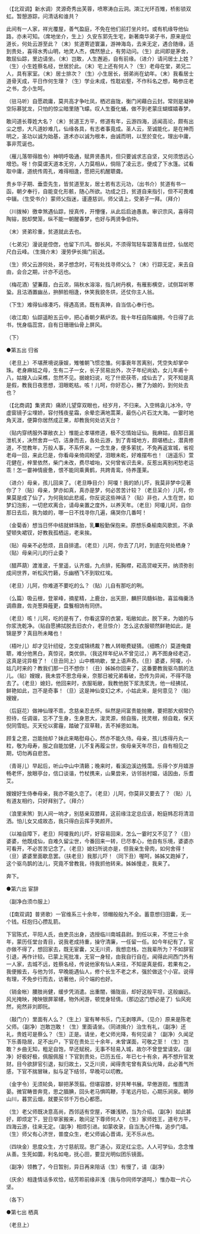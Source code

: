 <!-- { "loadSidebar": true } -->
（【北双调】新水调）灵源奇秀出芙蓉，喷寒涛白云洞。澒江光环百雉，桥影锁双虹。暂憩游踪，问清话和谁共？

此间有一人家，祥光覆屋，善气盈庭，不免在他们前打坐片时。或有机缘导他仙路，亦未可知。（席地坐介，生上）久安东郭先生宅，新著南华弟子书，原来是位道长，何处云游至此？（末）贫道寄迹寰瀛，游神海岛，去来无定，遇合随缘，适到贵处，喜得水秀山明，地灵人杰，偶然憩止，有劳动问。（生）此间即是茅舍，敢屈仙踪，里边请坐。（末）岂敢，人生邂逅，自有前缘。（进介）请问居士上姓？（生）小生姓蔡名经，世居於此。（末）宅上还有何人？（生）老母在堂，弟兄二人，具有家室。（末）居士排次？（生）小生居长，弱弟尚在幼年。（末）我看居士道骨天成，平日作何生理？（生）学业未成，性耽岩壑，不作科名之想，略参庄老之书，念小生呵。

（驻马听）自愿疏庸，莫共高才争吐凤，栖迟亩陇，衡门闲藉白云封。常则是凝神空际慕犹龙，只怕的惊尘暗里随飞蠓。叹人生蚕化蛹，做不到老蒙庄蝴蝶嬉春梦。

敢问道长尊姓大名？（末）贫道王方平，修道有年，云游四海，适闻高论，颇有出尘之想，大凡道妙难几，仙缘各具，有志者事竟成。圣人云，至诚能化，是在神而明之，圣功以诚为始基，道术亦以诚为根本，由诚而明，以至於变化，理出中庸，事非荒诞也。

（雁儿落带得胜令）神明呼吸通，赋畀贤愚共，但只要诚求志自坚，又何须悠远心增恐。呀！你莫谓天道本无穷，人力莫相从，倘阻了凌云志，便成了下水篷。试看取中庸，道统传周孔，难得相逢，愿把元机醒聩聋。

贵乡华子期、垂壶先生，皆贫道至友，居士若有志元功，（出书介）贫道有书一函，朝夕奉行，自能变化形骸，随心所欲。功成之日，贫道自来指引，但不可畏难中辍。（生受书介）蒙师父指迷，谨遵慈训，师父请上，受弟子一拜。（拜介）

（川拨棹）徼幸煞遇仙踪，授真传，开懵懂，从此后启迪愚衷。审识宗风，喜得荷陶镕，脱却樊笼，纵不能一朝醒春梦，也好与两贤争伯仲。

（末）贤弟珍重，贫道就此去也。

（七弟兄）漫说是倥偬，也留下爪鸿。御长风，不须得驾轻车碧落青丝控，仙居咫尺白云峰。（生揖介末）漫劳伊长揖门前送。

（生）师父云游何处，弟子想念时，可有处找寻师父么？（末）行踪无定，来去自由，会合之期，计亦不远也。

（梅花酒）望蒹葭，白云浓，隔秋水溶溶，指几树丹枫，有雁影横空，试侧耳听寒蛩。且沽酒置幽丛，拚醉脸相逢，休笑我貌冬烘，还仗你主人翁。

（下生）难得仙缘凑巧，得遇高贤。既有真神，自当信心奉行也。

（收江南）仙踪遥盼五云中，把心香朝夕爇炉浓。我十年枉自陈编拥，今日得了此书，恍身临蕊宫，自有日珊珊仙骨上屏风。

（下）

●第五出 归省

（老旦上）不堪蔗境说康娱，雉雊朝飞惯恋雏。何事衰年苦离别，凭空失却掌中珠。老身麻姑之母，生有二子一女，长子贸易出外，次子年纪尚幼，女儿年甫十八，姑嫂入山采樵，忽然不见。据媳妇说，吃了什麽茯苓，成仙去了，究不知是真是假，教我日夜思想，泪眼乾枯。咳！儿呵，你好忍心，撇了为娘的，到何处去也？

（【北商调】集贤宾）痛娇儿望穿双眼也，经岁月，不归来。入空帏衾儿冰冷，守虚窗镜子尘埋娇，容付残夜星霜，余晕恋满地蒿莱，最伤心片石沈大海。一霎时地角天涯，便算你居然成正果，却教我何处访天台？

（贴内穿绣服外罩敝衣上）惟能止孝堪修道，极不忘情始证仙。我麻姑，自那日漏泄机关，决然舍弃一切，洁身而去，各处云游，到了青城地方，颇堪栖止，潜真修道，不觉教年，万般人事，不系怀来，一念生身，便多萦扰，不免再返宣城，省视老母一回，来此巳是，你看母亲倚闾盼望，泪眼未乾，好难摆布也！（逍遥乐）萱花健在，梓里依然，柴门未改，费尽嘘咍，又何曾省识去来，反惹出离别闲愁老运乖！怎一霎神情疲惫，恨不能同乘黄鹤，共跨青鸾，侍养蓬莱。

（进介）母亲，孩儿回来了。（老旦睁目介）阿嗄！我的娇儿吓，我莫非梦中见著你了？（贴）母亲，梦亦如真，真亦是梦，何必苦苦计较？（老旦呆介）儿阿，你果莫是成了仙了，为何我如此悲戚，你反说这些神话？（贴）非也，人生在世，如梦幻泡影，一切悲欢离合，请母亲置之度外，以养天年。（老旦）阿嗄儿阿，自你那日去后，我为娘的，哪一日不找寻你几遍，痛哭你几番呵！

（金菊香）想当日怀中结就蚌珠胎，乳■殷勤保抱来。原想乐桑榆南风歌凯，不承望顿失裙钗，好教我孤栖运，老来挨。

（贴）母亲不必愁烦，且自排遣。（老旦）儿阿，你去了几时，到底在何处栖身？（贴）母亲问儿的行止委？

（醋芦葫）渡淮波，千里遥，认齐烟，九点排，拓胸襟，崧高贷峻天开。纳须弥别成间世界，听松风竹籁，乐幽栖飞不到软红埃。

（老旦）儿阿，你难道不要吃的么？（贴）儿自有那吃的咧。

（么篇）吸云根，登翠峰，摘星精，上鹿台，出天厨，麟肝凤髓蚪胎，喜监梅羹汤调鼎鼐，佐尧葱舜薤更，盘餮相饷有同侪。

（老旦）咳！儿阿，吃的是有了，你看这穿的衣裳，垢敝如此，脱下来，为娘的与你浆洗乾净。（贴自愿拂拭脱去旧衣介，老旦惊介）怎么这衣服顿然鲜艳如此，是锦是罗？真目所未睹也！

（梧叶儿）却才见针纫绽，怎变成锦绣裁？教人转眼费疑猜。（细瞧介）莫道俺聋聩，难分他黑白，真惊诧，类优俳。（我这样年纪从不曾见过，）再不图身经老迈，这真是诧异极了！（旦丑同上）山中樵响歇，堂上语声奇。（旦）婆婆，阿嗄，小姑几时来的？教我们那一日不想你！（丑）姊姊你回来了，这番要教我驱鸟鹊的法儿。（贴）嫂嫂，我未尝不思念母亲，奈那日被兄弟看破，恐传为异闻，不得不隐去了。（老旦）媳妇，他回来时，衣服垢敝，我教他脱下浆洗浆洗，他一经拂拭，鲜艳如此，岂不是奇事！（旦）这是神仙变幻之术，小姑此来，是何意见？（贴）嫂嫂，

（后庭花）做神仙理不乖，念慈亲忍去怀。纵然是间富贵能抛撇，要把那大纲常仍担待，任调谐，忘不了生身，生身恩大，浚灵源，频自揩，抚灵根，频自栽，保天倪同雪皑。灭天伦以雾霾，踏破了双草鞋，丢不掉恩如海。

顾复之恩，岂能抛却？妹此来略慰母心，然亦不能久侍。母亲，孩儿炼得丹丸一粒，敬为母寿，服之自能加健，儿不复再履尘世，俟母亲天年尽日，自有相见之期，切勿再自悲苦。

（青哥儿）早起后，听山中山中清籁；晚来时，看溪边溪边残霭。乐得个岁月嬉游畅老怀，放眼亭台，信口谈谐，竹杖携来，山果尝来，访邻翁村媪，话因由，乐耆艾。

嫂嫂好生侍奉母亲，我亦不能久恋了。（老旦）儿阿，你莫非又要去了？（贴）儿有道友相约，只好拜别了。（拜介）

（浪里来煞）到人间一响才，别慈亲双膝拜，这前缘注定总应该，盼庭帏忍将清泪洒。怕儿女又成故态，我只得白云挥手笑颜开。

（以袖自障下，老旦）阿嗄我的儿吓，好容易回来，怎么一霎时又不见了？（旦）婆婆，他既成仙，自难久留尘世，今番回来一转，巳尽孝心，他自有乐境，婆婆亦可看开，不必苦苦记念了。（老旦）媳妇所说亦是，但我亲生骨肉，如何舍得！（旦）婆婆里面歇息罢。（扶老旦）我那儿吓！（同下丑）喔呵，姊姊又跑掉了，这个驱鸟鹊的法儿，究竟不曾教我，待我抓他转来。姊姊慢走，我来了。

奔下。

●第六出 宦辞

（副净白须巾服上）

（【南双调】普贤歌）一官维系三十余年，领帽般般九不全。蓄意想归田囊，无一个钱。枉抱归心攒乱箭。

下官陈式，平阳人氏，由吏员出身，选授临川南城县尉。到任以来，不觉三十余年，蒙历任堂台青目，说我老成持重，操守清廉，一任留一任。如今年纪有了，官亦做不得了，想回家去，既无宦囊，又无川资，我想恋栈，岂我辈所为？不如辞官引退，再作计较。已蒙上宪批准，无官一身轻，由我自行自在。闻得此间西门外有一人家，去城不远，姓蔡名经，传说他家有仙人来往，不知是真是假，若果有之，我便搬去，与他为邻，早晚能遇仙人，修个长生不老之术，强於做这个小官。说得有理，不免步行而去，访著他，问个端的也好。

（销金帐）腰肢尚健，缓步凭消遣。出重闇，循陇亩，却好这般平坦，这般幽远。风光掩映，掩映银屏翠幰，物外闲游，顿觉身轻倩。（那边这门想必是了）仙风宛然，宛然非刘即阮。

（敲门介）里面有人么？（生上）室有琴书乐，门无剥啄声。（见介）原来是陈老父师。（副净）岂敢岂敢！（生）里面请坐。（同进揖介）治生有礼，（副净）还礼，贵姓可是蔡么？（生）正是。请坐，老父师光降，有何见谕？（副净）久闻足下乐善隐居，足不出户，下官在贵处三十余年，未曾谋面，可敬之至！（生）岂敢？乡曲无知，粗足自饱，早还赋税，无事不轻易入城，故尔不曾登堂请安。（副净）好极好极，佩服佩服！下官到贵处，已历五任，年已七十有余，再不想升官发财。目今欲辞官引退，拟归故土，又乏川资，闻得贵宅曾有真仙光降，此必善气所感，下官不揣冒昧，拟与足下结邻，早晚可以叨教。

（金字令）无须轮奂，聊把茅茨翦。但堪容膝，好共琴书展。早倦游观，惟图清晏。微官畴昔奔竞，思之腼腆，回头老马惧鸣鞭，手笔远丹铅，心期乐涧泉。朝陟山川，暮赏云烟，就要买邻千万也心都愿。

（生）老父师既决意高尚，西邻适有空屋，不嫌浅陋，当为介绍。（副净）如此甚好，即烦定下，翌日举家搬来，敢问足下尊师何人？（生）家师姓王，道号方平，四海云游，往来无定。（副净）相烦引进。如蒙收录，自当洗心忏悔，追步门墙。（生）师父有心济世，普度众生，老父师诚心晋谒，无不乐从也。

（四块金）思度众生，方寸慈航现。思广道心，双足红尘恋。人人可学仙，念念惟从善。生死如圜，利名如电，抚心田，要显光明似团乐镜面。

（副净）领教了，今日暂别，异日再来陪话（生）有慢了，请（副净）

（庆余）相逢情话多欢恰，结芳聆前缘非浅（我与你同师学道呵，）惟办取一片心坚。

（各下）

●第七出 栖真

（老旦上）

